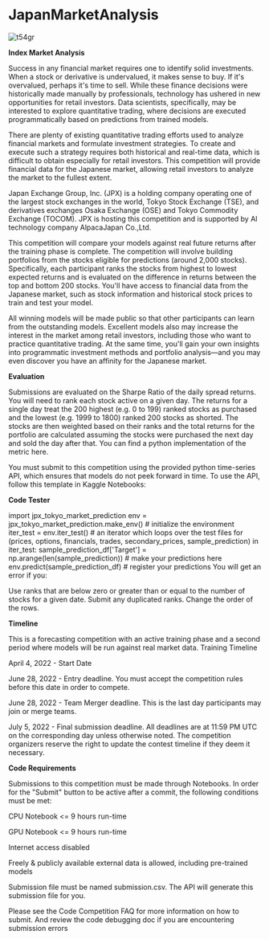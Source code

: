 # JapanMarketAnalysis
![t54gr](https://user-images.githubusercontent.com/33089347/161894745-c3375263-53c2-43e5-a1bb-d7fd27c7a122.PNG)


**Index Market Analysis**

Success in any financial market requires one to identify solid investments. When a stock or derivative is undervalued, it makes sense to buy. If it's overvalued, perhaps it's time to sell. While these finance decisions were historically made manually by professionals, technology has ushered in new opportunities for retail investors. Data scientists, specifically, may be interested to explore quantitative trading, where decisions are executed programmatically based on predictions from trained models.

There are plenty of existing quantitative trading efforts used to analyze financial markets and formulate investment strategies. To create and execute such a strategy requires both historical and real-time data, which is difficult to obtain especially for retail investors. This competition will provide financial data for the Japanese market, allowing retail investors to analyze the market to the fullest extent.

Japan Exchange Group, Inc. (JPX) is a holding company operating one of the largest stock exchanges in the world, Tokyo Stock Exchange (TSE), and derivatives exchanges Osaka Exchange (OSE) and Tokyo Commodity Exchange (TOCOM). JPX is hosting this competition and is supported by AI technology company AlpacaJapan Co.,Ltd.

This competition will compare your models against real future returns after the training phase is complete. The competition will involve building portfolios from the stocks eligible for predictions (around 2,000 stocks). Specifically, each participant ranks the stocks from highest to lowest expected returns and is evaluated on the difference in returns between the top and bottom 200 stocks. You'll have access to financial data from the Japanese market, such as stock information and historical stock prices to train and test your model.

All winning models will be made public so that other participants can learn from the outstanding models. Excellent models also may increase the interest in the market among retail investors, including those who want to practice quantitative trading. At the same time, you'll gain your own insights into programmatic investment methods and portfolio analysis―and you may even discover you have an affinity for the Japanese market.

**Evaluation**

Submissions are evaluated on the Sharpe Ratio of the daily spread returns. You will need to rank each stock active on a given day. The returns for a single day treat the 200 highest (e.g. 0 to 199) ranked stocks as purchased and the lowest (e.g. 1999 to 1800) ranked 200 stocks as shorted. The stocks are then weighted based on their ranks and the total returns for the portfolio are calculated assuming the stocks were purchased the next day and sold the day after that. You can find a python implementation of the metric here.

You must submit to this competition using the provided python time-series API, which ensures that models do not peek forward in time. To use the API, follow this template in Kaggle Notebooks:

**Code Tester**

import jpx_tokyo_market_prediction
env = jpx_tokyo_market_prediction.make_env()   # initialize the environment
iter_test = env.iter_test()    # an iterator which loops over the test files
for (prices, options, financials, trades, secondary_prices, sample_prediction) in iter_test:
    sample_prediction_df['Target'] = np.arange(len(sample_prediction))  # make your predictions here
    env.predict(sample_prediction_df)   # register your predictions
You will get an error if you:

Use ranks that are below zero or greater than or equal to the number of stocks for a given date.
Submit any duplicated ranks.
Change the order of the rows.

**Timeline**

This is a forecasting competition with an active training phase and a second period where models will be run against real market data.
Training Timeline

April 4, 2022 - Start Date

June 28, 2022 - Entry deadline. You must accept the competition rules before this date in order to compete.

June 28, 2022 - Team Merger deadline. This is the last day participants may join or merge teams.

July 5, 2022 - Final submission deadline.
All deadlines are at 11:59 PM UTC on the corresponding day unless otherwise noted. The competition organizers reserve the right to update the contest timeline if they deem it necessary.

**Code Requirements**

Submissions to this competition must be made through Notebooks. In order for the "Submit" button to be active after a commit, the following conditions must be met:

CPU Notebook <= 9 hours run-time

GPU Notebook <= 9 hours run-time

Internet access disabled

Freely & publicly available external data is allowed, including pre-trained models

Submission file must be named submission.csv. The API will generate this submission file for you.

Please see the Code Competition FAQ for more information on how to submit. And review the code debugging doc if you are encountering submission errors
